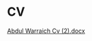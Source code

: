 # CV
[Abdul Warraich Cv (2).docx](https://github.com/user-attachments/files/20657676/Abdul.Warraich.Cv.2.docx)
